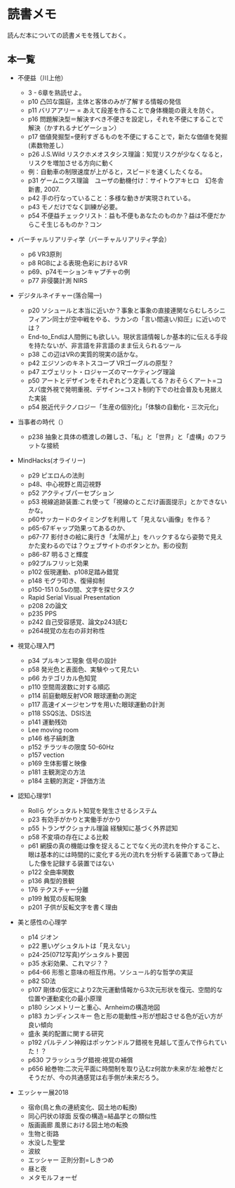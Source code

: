 # 読書メモ
読んだ本についての読書メモを残しておく。

## 本一覧
* 不便益（川上他）
  * 3 - 6章を熟読せよ。
  * p10 凸凹な園庭，主体と客体のみが了解する情報の発信
  * p11 バリアアリー = あえて段差を作ることで身体機能の衰えを防ぐ。 
  * p16 問題解決型＝解決すべき不便さを設定し，それを不便にすることで解決（かすれるナビゲーション）
  * p17 価値発掘型=便利すぎるものを不便にすることで，新たな価値を発掘(素数物差し）
  * p26 J.S.Wild リスクホメオスタシス理論：知覚リスクが少なくなると，リスクを増加させる方向に動く
  * 例：自動車の制限速度が上がると，スピードを速くしたくなる。
  * p31 ゲームニクス理論　ユーザの動機付け：サイトウアキヒロ　幻冬舎新書, 2007.
  * p42 手の行なっていること：多様な動きが実現されている。
  * p43 モノだけでなく訓練が必要。
  * p54 不便益チェックリスト：益も不便もあなたのものか？益は不便だからこそ生じるものか？コン

* バーチャルリアリティ学（バーチャルリアリティ学会）
  * p6 VR3原則
  * p8 RGBによる表現:色彩におけるVR
  * p69、p74モーションキャプチャの例
  * p77 非侵襲計測 NIRS
* デジタルネイチャー(落合陽一)
  * p20 ソシュールと本当に近いか？事象と事象の直接連関ならむしろシニフィアン同士が空中戦をやる、ラカンの「言い間違い/抑圧」に近いのでは？
  * End-to_Endは人間側にも欲しい。現状言語情報しか基本的に伝える手段を持たないが、非言語を非言語のまま伝えられるツール
  * p38 この辺はVRの実質的現実の話かな。
  * p42 エジソンのキネトスコープ VRゴーグルの原型？
  * p47 エヴェリット・ロジャーズのマーケティング理論
  * p50 アートとデザインをそれぞれどう定義してる？おそらくアート=コスパ度外視で発明重視、デザイン=コスト制約下での社会普及も見据えた実装
  * p54 脱近代テクノロジー「生産の個別化」「体験の自動化・三次元化」

* 当事者の時代（）
  * p238 抽象と具体の橋渡しの難しさ、「私」と「世界」と「虚構」のフラットな接続

* MindHacks(オライリー)
  * p29 ピエロんの法則
  * p48、中心視野と周辺視野
  * p52 アクティブパーセプション
  * p53 視線追跡装置:これ使って「視線のとこだけ画面提示」とかできないかな。
  * p60サッカードのタイミングを利用して「見えない画像」を作る？
  * p65-67ギャップ効果ってあるのか、
  * p67-77 影付きの絵に奥行き「太陽が上」をハックするなら姿勢で見えかた変わるのでは？ウェブサイトのボタンとか。影の役割
  * p86-87 明るさと輝度
  * p92プルフリッヒ効果
  * p102 仮現運動、p108足踏み錯覚
  * p148 モグラ叩き、復帰抑制
  * p150-151 0.5sの間、文字を探せタスク
  * Rapid Serial Visual Presentation
  * p208 2の論文
  * p235 PPS
  * p242 自己受容感覚、論文p243読む
  * p264視覚の左右の非対称性

* 視覚心理入門
  * p34 プルキンエ現象 信号の設計
  * p58 発光色と表面色、実験やって見たい
  * p66 カテゴリカル色知覚
  * p110 空間周波数に対する順応
  * p114 前庭動眼反射VOR 眼球運動の測定
  * p117 高速イメージセンサを用いた眼球運動の計測
  * p118 SSQS法、DSIS法
  * p141 運動残効
  * Lee moving room
  * p146 格子縞刺激
  * p152 チラツキの限度 50-60Hz
  * p157 vection
  * p169 生体影響と映像
  * p181 主観測定の方法
  * p184 主観的測定・評価方法

* 認知心理学1
  * Rollら ゲシュタルト知覚を発生させるシステム
  * p23 有効手がかりと実働手がかり
  * p55 トランザクショナル理論 経験知に基づく外界認知
  * p58 不変項の存在による比較
  * p61 網膜の真の機能は像を捉えることでなく光の流れを仲介すること、眼は基本的には時間的に変化する光の流れを分析する装置であって静止した像を記録する装置ではない
  * p122 全曲率関数
  * p136 典型的景観
  * 176 テクスチャー分離
  * p199 触覚の反転現象
  * p201 子供が反転文字を書く理由

* 美と感性の心理学
  * p14 ジオン
  * p22 悪いゲシュタルトは「見えない」
  * p24-25(0712写真)ゲシュタルト要因
  * p35 水彩効果、これマジ？？
  * p64-66 形態と意味の相互作用。ソシュール的な哲学の実証
  * p82 SD法
  * p107 剛体の仮定により2次元運動情報から3次元形状を復元、空間的な位置や運動変化の最小原理
  * p180 シンメトリーと重心、Arnheimの構造地図
  * p183 カンディンスキー 色と形の能動性->形が想起させる色が近い方が良い傾向
  * 盛永 美的配置に関する研究
  * p192 パルテノン神殿はポッケンドルフ錯視を見越して歪んで作られていた！？
  * p630 フラッシュラグ錯視:視覚の補償
  * p656 絵巻物:二次元平面に時間制を取り込むz何故か未来が左:絵巻だとそうだが、今の共通感覚は右手側が未来だろう。

* エッシャー展2018
  * 宿命(鳥と魚の連続変化、図土地の転換)
  * 同心円状の球面 反復の構造=結晶学との類似性
  * 版画画廊 風景における図土地の転換
  * 生物と街路
  * 水没した聖堂
  * 波紋
  * エッシャー 正則分割=しきつめ
  * 昼と夜
  * メタモルフォーゼ
